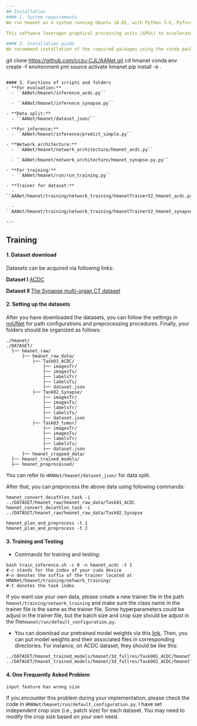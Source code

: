```yaml
---
## Installation
#### 1. System requirements
We run hmanet on a system running Ubuntu 18.01, with Python 3.6, PyTorch 1.8.1, and CUDA 10.1. For a full list of software packages and version numbers, see the Conda environment file `environment.yml`. 

This software leverages graphical processing units (GPUs) to accelerate neural network training and evaluation. Thus, systems lacking a suitable GPU would likely take an extremely long time to train or evaluate models. The software was tested with the NVIDIA RTX 3090 GPU, though we anticipate that other GPUs will also work, provided that the unit offers sufficient memory. 

#### 2. Installation guide
We recommend installation of the required packages using the conda package manager, available through the Anaconda Python distribution. Anaconda is available free of charge for non-commercial use through [Anaconda Inc](https://www.anaconda.com/products/individual). After installing Anaconda and cloning this repository, For use as integrative framework：
```
git clone https://github.com/cczu-CJL/AANet.git
cd hmanet
conda env create -f environment.yml
source activate hmanet
pip install -e .
```

#### 3. Functions of scripts and folders
- **For evaluation:**
  - ``AANet/hmanet/inference_acdc.py``
  
  - ``AANet/hmanet/inference_synapse.py``
    
- **Data split:**
  - ``AANet/hmanet/dataset_json/``
  
- **For inference:**
  - ``AANet/hmanet/inference/predict_simple.py``
  
- **Network architecture:**
  - ``AANet/hmanet/network_architecture/hmanet_acdc.py``
  
  - ``AANet/hmanet/network_architecture/hmanet_synapse.py.py``
    
- **For training:**
  - ``AANet/hmanet/run/run_training.py``
  
- **Trainer for dataset:**
  - ``AANet/hmanet/training/network_training/hmanetTrainerV2_hmanet_acdc.py``
  
  - ``AANet/hmanet/training/network_training/hmanetTrainerV2_hmanet_synapse.py.py``
  
---
```


## Training
#### 1. Dataset download
Datasets can be acquired via following links:

**Dataset I**
[ACDC](https://www.creatis.insa-lyon.fr/Challenge/acdc/)

**Dataset II**
[The Synapse multi-organ CT dataset](https://www.synapse.org/#!Synapse:syn3193805/wiki/217789)



#### 2. Setting up the datasets
After you have downloaded the datasets, you can follow the settings in [nnUNet](https://github.com/MIC-DKFZ/nnUNet/blob/master/documentation/dataset_conversion.md) for path configurations and preprocessing procedures. Finally, your folders should be organized as follows:

```
./hmanet/
./DATASET/
  ├── hmanet_raw/
      ├── hmanet_raw_data/
          ├── Task01_ACDC/
              ├── imagesTr/
              ├── imagesTs/
              ├── labelsTr/
              ├── labelsTs/
              ├── dataset.json
          ├── Task02_Synapse/
              ├── imagesTr/
              ├── imagesTs/
              ├── labelsTr/
              ├── labelsTs/
              ├── dataset.json
          ├── Task03_tumor/
              ├── imagesTr/
              ├── imagesTs/
              ├── labelsTr/
              ├── labelsTs/
              ├── dataset.json
      ├── hmanet_cropped_data/
  ├── hmanet_trained_models/
  ├── hmanet_preprocessed/
```
You can refer to ``HMANet/hmanet/dataset_json/`` for data split.

After that, you can preprocess the above data using following commands:
```
hmanet_convert_decathlon_task -i ../DATASET/hmanet_raw/hmanet_raw_data/Task01_ACDC
hmanet_convert_decathlon_task -i ../DATASET/hmanet_raw/hmanet_raw_data/Task02_Synapse

hmanet_plan_and_preprocess -t 1
hmanet_plan_and_preprocess -t 2
```

#### 3. Training and Testing
- Commands for training and testing:

```
bash train_inference.sh -c 0 -n hmanet_acdc -t 1 
#-c stands for the index of your cuda device
#-n denotes the suffix of the trainer located at HMANet/hmanet/training/network_training/
#-t denotes the task index
```
If you want use your own data, please create a new trainer file in the path ```hmanet/training/network_training``` and make sure the class name in the trainer file is the same as the trainer file. Some hyperparameters could be adjust in the trainer file, but the batch size and crop size should be adjust in the file```hmanet/run/default_configuration.py```.
 
- You can download our pretrained model weights via this [link](https://drive.google.com/drive/folders/1yvqlkeRq1qr5RxH-EzFyZEFsJsGFEc78?usp=sharing). Then, you can put model weights and their associated files in corresponding directories. For instance, on ACDC dataset, they should be like this:
```
../DATASET/hmanet_trained_models/hmanet/3d_fullres/Task001_ACDC/hmanetTrainerV2_hmanet_acdc__hmanetPlansv2.1/fold_0/model_best.model
../DATASET/hmanet_trained_models/hmanet/3d_fullres/Task001_ACDC/hmanetTrainerV2_hmanet_acdc__hmanetPlansv2.1/fold_0/model_best.model.pkl
```


#### 4. One Frequently Asked Problem
```
input feature has wrong size
```
If you encounter this problem during your implementation, please check the code in ``HMANet/hmanet/run/default_configuration.py``. I have set independent crop size (i.e., patch size) for each dataset. You may need to modify the crop size based on your own need.

